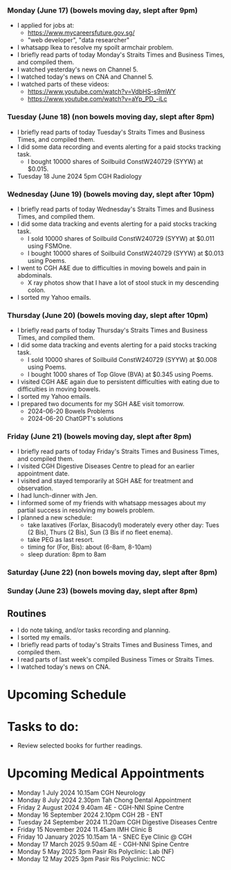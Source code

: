 ### Monday (June 17) (bowels moving day, slept after 9pm)
- I applied for jobs at:
    - https://www.mycareersfuture.gov.sg/
    - "web developer", "data researcher"
- I whatsapp Ikea to resolve my spoilt armchair problem.
- I briefly read parts of today Monday's Straits Times and Business Times, and compiled them.
- I watched yesterday's news on Channel 5.
- I watched today's news on CNA and Channel 5.
- I watched parts of these videos:
    - https://www.youtube.com/watch?v=VdbHS-s9mWY
    - https://www.youtube.com/watch?v=aYp_PD_-iLc

### Tuesday (June 18) (non bowels moving day, slept after 8pm)
- I briefly read parts of today Tuesday's Straits Times and Business Times, and compiled them.
- I did some data recording and events alerting for a paid stocks tracking task.
    - I bought 10000 shares of Soilbuild ConstW240729 (SYYW) at $0.015.
- Tuesday 18 June 2024 5pm CGH Radiology

### Wednesday (June 19) (bowels moving day, slept after 10pm)
- I briefly read parts of today Wednesday's Straits Times and Business Times, and compiled them.
- I did some data tracking and events alerting for a paid stocks tracking task.
    - I sold 10000 shares of Soilbuild ConstW240729 (SYYW) at $0.011 using FSMOne.
    - I bought 10000 shares of Soilbuild ConstW240729 (SYYW) at $0.013 using Poems.
- I went to CGH A&E due to difficulties in moving bowels and pain in abdominals.
    - X ray photos show that I have a lot of stool stuck in my descending colon.
- I sorted my Yahoo emails.

### Thursday (June 20) (bowels moving day, slept after 10pm)
- I briefly read parts of today Thursday's Straits Times and Business Times, and compiled them.
- I did some data tracking and events alerting for a paid stocks tracking task.
    - I sold 10000 shares of Soilbuild ConstW240729 (SYYW) at $0.008 using Poems.
    - I bought 1000 shares of Top Glove (BVA) at $0.345 using Poems.
- I visited CGH A&E again due to persistent difficulties with eating due to difficulties in moving bowels.
- I sorted my Yahoo emails.
- I prepared two documents for my SGH A&E visit tomorrow.
    - 2024-06-20 Bowels Problems
    - 2024-06-20 ChatGPT's solutions

### Friday (June 21) (bowels moving day, slept after 8pm)
- I briefly read parts of today Friday's Straits Times and Business Times, and compiled them.
- I visited CGH Digestive Diseases Centre to plead for an earlier appointment date.
- I visited and stayed temporarily at SGH A&E for treatment and observation.
- I had lunch-dinner with Jen.
- I informed some of my friends with whatsapp messages about my partial success in resolving my bowels problem.
- I planned a new schedule:
    - take laxatives (Forlax, Bisacodyl) moderately every other day: Tues (2 Bis), Thurs (2 Bis), Sun (3 Bis if no fleet enema).
    - take PEG as last resort.
    - timing for (For, Bis): about (6-8am, 8-10am)
    - sleep duration: 8pm to 8am

### Saturday (June 22) (non bowels moving day, slept after 8pm)


### Sunday (June 23) (bowels moving day, slept after 8pm)




## Routines
- I do note taking, and/or tasks recording and planning.
- I sorted my emails.
- I briefly read parts of today's Straits Times and Business Times, and compiled them.
- I read parts of last week's compiled Business Times or Straits Times.
- I watched today's news on CNA.

# Upcoming Schedule

# Tasks to do:
- Review selected books for further readings.

# Upcoming Medical Appointments
- Monday 1 July 2024 10.15am CGH Neurology
- Monday 8 July 2024 2.30pm Tah Chong Dental Appointment
- Friday 2 August 2024 9.40am 4E - CGH-NNI Spine Centre
- Monday 16 September 2024 2.10pm CGH 2B - ENT
- Tuesday 24 September 2024 11.20am CGH Digestive Diseases Centre
- Friday 15 November 2024 11.45am IMH Clinic B
- Friday 10 January 2025 10.15am 1A - SNEC Eye Clinic @ CGH
- Monday 17 March 2025 9.50am 4E - CGH-NNI Spine Centre
- Monday 5 May 2025 3pm Pasir Ris Polyclinic: Lab (NF)
- Monday 12 May 2025 3pm Pasir Ris Polyclinic: NCC
